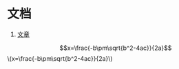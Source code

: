 <script type="text/javascript" src="http://cdn.mathjax.org/mathjax/latest/MathJax.js?config=default"></script>

# 文档

1. [文章](BOOK.md)

$$x=\frac{-b\pm\sqrt{b^2-4ac}}{2a}$$\\(x=\frac{-b\pm\sqrt{b^2-4ac}}{2a}\\)

